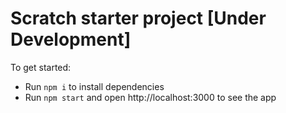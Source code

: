 # Scratch starter project [Under Development]

To get started:

- Run `npm i` to install dependencies
- Run `npm start` and open http://localhost:3000 to see the app
